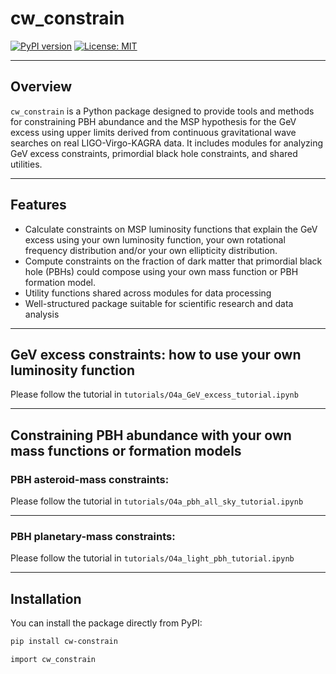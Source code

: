 # cw_constrain

[![PyPI version](https://badge.fury.io/py/cw-constrain.svg)](https://pypi.org/project/cw-constrain/)
[![License: MIT](https://img.shields.io/badge/License-MIT-yellow.svg)](LICENSE)

---

## Overview

`cw_constrain` is a Python package designed to provide tools and methods for constraining PBH abundance and the MSP hypothesis for the GeV excess using upper limits derived from continuous gravitational wave searches on real LIGO-Virgo-KAGRA data. It includes modules for analyzing GeV excess constraints, primordial black hole constraints, and shared utilities.

---

## Features

- Calculate constraints on MSP luminosity functions that explain the GeV excess using your own luminosity function, your own rotational frequency distribution and/or your own ellipticity distribution.
- Compute constraints on the fraction of dark matter that primordial black hole (PBHs) could compose using your own mass function or PBH formation model.
- Utility functions shared across modules for data processing
- Well-structured package suitable for scientific research and data analysis

---

## GeV excess constraints: how to use your own luminosity function

Please follow the tutorial in `tutorials/O4a_GeV_excess_tutorial.ipynb`

---

## Constraining PBH abundance with your own mass functions or formation models 

### PBH asteroid-mass constraints:


Please follow the tutorial in `tutorials/O4a_pbh_all_sky_tutorial.ipynb`

---

### PBH planetary-mass constraints:


Please follow the tutorial in `tutorials/O4a_light_pbh_tutorial.ipynb`

---


## Installation

You can install the package directly from PyPI:

```bash
pip install cw-constrain

import cw_constrain
```

